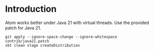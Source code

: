 # Introduction

Atom works better under Java 21 with virtual threads. Use the provided patch for Java 21.

```shell
git apply --ignore-space-change --ignore-whitespace contrib/java21.patch
sbt clean stage createDistribution
```
